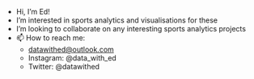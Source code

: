 - Hi, I’m Ed!
- I’m interested in sports analytics and visualisations for these
- I’m looking to collaborate on any interesting sports analytics projects
- 📫 How to reach me: 
    - datawithed@outlook.com
    - Instagram: @data_with_ed
    - Twitter: @datawithed

<!---
datawithed/datawithed is a ✨ special ✨ repository because its `README.md` (this file) appears on your GitHub profile.
You can click the Preview link to take a look at your changes.
--->
